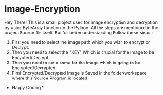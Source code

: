 # Image-Encryption
Hey There! 
This is a small project used for image encryption and decryption by using ByteArray function in the Python.
All the steps are mentioned in the project Source file itself. But for better understanding Follow these steps :

1. FIrst you need to select the image path which you wish to encrypt or Decrypt.
2. Then you need to select the "KEY" Which is crucial for the image to be Encypted/Decrypt.
3. Then you need to set a name for the image which is going to be Encrypted/Decrypted.
4. Final Encrypted/Decrypted Image is Saved in the folder/workspace where this Source Program is located.

* Happy Coding *
